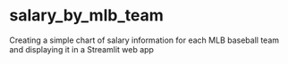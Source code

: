 # salary_by_mlb_team
Creating a simple chart of salary information for each MLB baseball team and displaying it in a Streamlit web app
